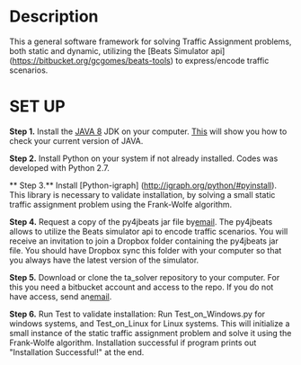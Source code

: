 # Description #
This a general software framework for solving Traffic Assignment problems, both static and dynamic, utilizing the [Beats Simulator api] (https://bitbucket.org/gcgomes/beats-tools) to express/encode traffic scenarios. 

# SET UP #

**Step 1.** Install the [JAVA 8](http://www.oracle.com/technetwork/java/javase/downloads/index.html) JDK on your computer.
[This](https://www.java.com/en/download/help/version_manual.xml) will show you how to check your current version of JAVA.

**Step 2.** Install Python on your system if not already installed. Codes was developed with Python 2.7.

** Step 3.** Install [Python-igraph] (http://igraph.org/python/#pyinstall). This library is necessary to validate installation, by solving a small static traffic assignment problem using the Frank-Wolfe algorithm.

**Step 4.** Request a copy of the py4jbeats jar file by[email](mailto:gomes@me.berkeley.edu). The py4jbeats allows to utilize the Beats simulator api to encode traffic scenarios. You will receive an invitation to join a Dropbox folder containing the py4jbeats jar file. You should have Dropbox sync this folder with your computer so that you always have the latest version of the simulator. 

**Step 5.** Download or clone the ta_solver repository to your computer. For this you need a bitbucket account and access to the repo. If you do not have access, send an[email](mailto:gomes@me.berkeley.edu).

**Step 6.** Run Test to validate installation:
Run Test_on_Windows.py for windows systems, and Test_on_Linux for Linux systems. This will initialize a small instance of the static traffic assignment problem and solve it using the Frank-Wolfe algorithm. Installation successful if program prints out "Installation Successful!" at the end.